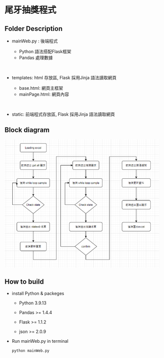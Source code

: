 # 尾牙抽獎程式

## Folder Description

- mainWeb.py : 後端程式

  - Python 語法搭配Flask框架
  - Pandas 處理數據

<br>

- templates: html 存放區, Flask 採用Jinja 語法讀取網頁

  - base.html: 網頁主框架
  - mainPage.html: 網頁內容

<br>

- static: 前端程式存放區, Flask 採用Jinja 語法讀取網頁

## Block diagram

<img src='01.png'>

## How to build

- install Python & packeges

  - Python 3.9.13

  - Pandas >= 1.4.4

  - Flask >= 1.1.2

  - json >= 2.0.9

- Run mainWeb.py in terminal

  ```
  python mainWeb.py
  ```

